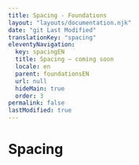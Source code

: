 ```yaml
---
title: Spacing - Foundations
layout: "layouts/documentation.njk"
date: "git Last Modified"
translationKey: "spacing"
eleventyNavigation:
  key: spacingEN
  title: Spacing — coming soon
  locale: en
  parent: foundationsEN
  url: null
  hideMain: true
  order: 3
permalink: false
lastModified: true
---
```


# Spacing